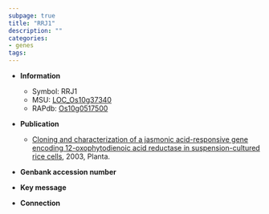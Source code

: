 ```yaml
---
subpage: true
title: "RRJ1"
description: ""
categories:
- genes
tags: 
---
```


* **Information**  
    + Symbol: RRJ1  
    + MSU: [LOC_Os10g37340](http://rice.plantbiology.msu.edu/cgi-bin/ORF_infopage.cgi?orf=LOC_Os10g37340)  
    + RAPdb: [Os10g0517500](http://rapdb.dna.affrc.go.jp/viewer/gbrowse_details/irgsp1?name=Os10g0517500)  

* **Publication**  
    + [Cloning and characterization of a jasmonic acid-responsive gene encoding 12-oxophytodienoic acid reductase in suspension-cultured rice cells](http://www.ncbi.nlm.nih.gov/pubmed?term=Cloning+and+characterization+of+a+jasmonic+acid-responsive+gene+encoding+12-oxophytodienoic+acid+reductase+in+suspension-cultured+rice+cells%5BTitle%5D), 2003, Planta.

* **Genbank accession number**  

* **Key message**  

* **Connection**  




